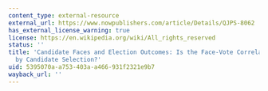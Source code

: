 ```yaml
---
content_type: external-resource
external_url: https://www.nowpublishers.com/article/Details/QJPS-8062
has_external_license_warning: true
license: https://en.wikipedia.org/wiki/All_rights_reserved
status: ''
title: 'Candidate Faces and Election Outcomes: Is the Face-Vote Correlation Caused
  by Candidate Selection?'
uid: 5395070a-a753-403a-a466-931f2321e9b7
wayback_url: ''
---
```

